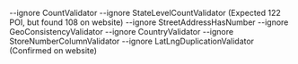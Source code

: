 --ignore CountValidator --ignore StateLevelCountValidator (Expected 122 POI, but found 108 on website)
--ignore StreetAddressHasNumber --ignore GeoConsistencyValidator --ignore CountryValidator --ignore StoreNumberColumnValidator --ignore LatLngDuplicationValidator (Confirmed on website)

